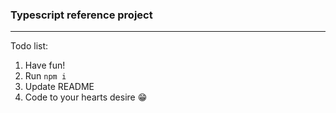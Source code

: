 ### Typescript reference project

---

Todo list:

1. Have fun!
2. Run `npm i`
3. Update README
4. Code to your hearts desire 😁
